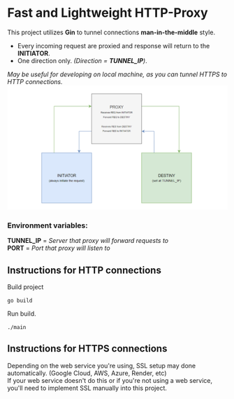 # Fast and Lightweight HTTP-Proxy
This project utilizes **Gin** to tunnel connections **man-in-the-middle** style.<br>

- Every incoming request are proxied and response will return to the **INITIATOR**.
- One direction only. *(Direction = **TUNNEL_IP**)*.

*May be useful for developing on local machine, as you can tunnel HTTPS to HTTP connections.*
<img src="https://github.com/pedrobartolini/golang_tunnel/blob/main/git/diagram.png">

### Environment variables:
**TUNNEL_IP** =  *Server that proxy will forward requests to<br>*
**PORT** = *Port that proxy will listen to*

## Instructions for HTTP connections
Build project
```batch
go build
```

Run build.
```batch
./main
```

## Instructions for HTTPS connections
Depending on the web service you're using, SSL setup may done automatically. (Google Cloud, AWS, Azure, Render, etc)<br>
If your web service doesn't do this or if you're not using a web service, you'll need to implement SSL manually into this project.

